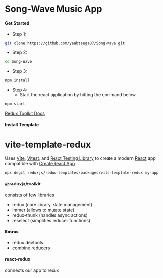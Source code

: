 # Song-Wave Music App 





#### Get Started 

- Step 1:
```sh
git clone https://github.com/yeabtsega07/Song-Wave.git
```
- Step 2:
```sh
cd Song-Wave
```
- Step 3:
```sh
npm install 
```
- Step 4:
    -  Start the react application by hitting the command below
```sh
npm start
```




[Redux Toolkit Docs](https://redux-toolkit.js.org/introduction/getting-started)

#### Install Template
# vite-template-redux

Uses [Vite](https://vitejs.dev/), [Vitest](https://vitest.dev/), and [React Testing Library](https://github.com/testing-library/react-testing-library) to create a modern [React](https://react.dev/) app compatible with [Create React App](https://create-react-app.dev/)

```sh
npx degit reduxjs/redux-templates/packages/vite-template-redux my-app
```

#### @reduxjs/toolkit

consists of few libraries

- redux (core library, state management)
- immer (allows to mutate state)
- redux-thunk (handles async actions)
- reselect (simplifies reducer functions)

#### Extras

- redux devtools
- combine reducers

#### react-redux

connects our app to redux
